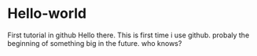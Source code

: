 # Hello-world
First tutorial in github
Hello there. This is first time i use github.
probaly the beginning of something big in the future.
who knows?
